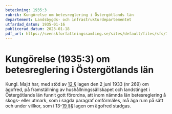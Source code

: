 ```yaml
---
beteckning: 1935:3
rubrik: Kungörelse om betesreglering i Östergötlands län
departement: Landsbygds- och infrastrukturdepartementet
utfardad_datum: 1935-01-16
publicerad_datum: 2023-01-18
pdf_url: https://svenskforfattningssamling.se/sites/default/files/sfs/1935-01/SFS1935-3.pdf
---
```


# Kungörelse (1935:3) om betesreglering i Östergötlands län

Kungl. Maj:t har, med stöd av [12 §](#12) lagen den 2 juni 1933 (nr 269) om ägofred, på framställning av hushållningssällskapet och landstinget i Östergötlands län funnit gott förordna, att inom nämnda län betesreglering å skogs- eller utmark, som i sagda paragraf omförmäles, må äga rum på sätt och under villkor, som i 13-[19 §](#19)§ lagen om ägofred stadgas.